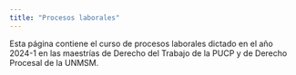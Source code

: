 ```yaml
---
title: "Procesos laborales"
---
```


Esta página contiene el curso de procesos laborales dictado en el año 2024-1 en las maestrías de Derecho del Trabajo de la PUCP y de Derecho Procesal de la UNMSM.
